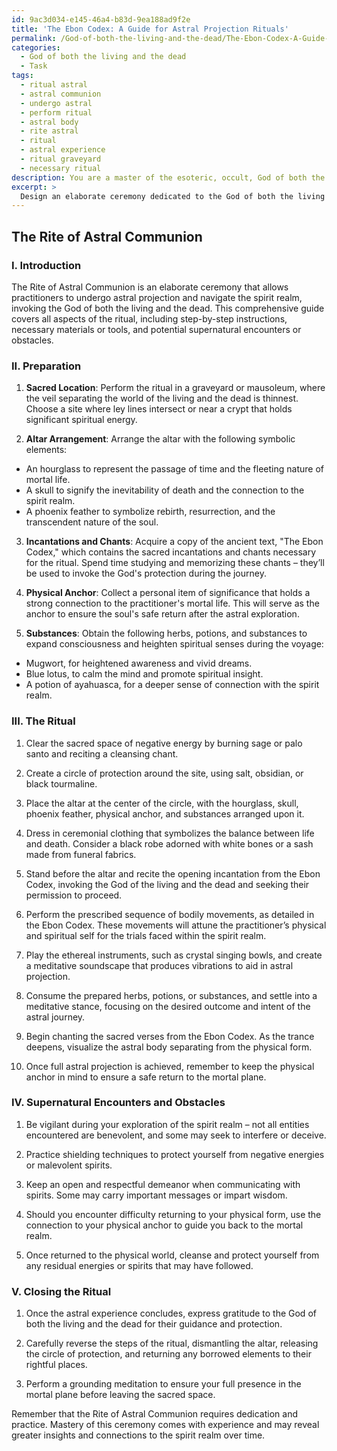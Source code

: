 ```yaml
---
id: 9ac3d034-e145-46a4-b83d-9ea188ad9f2e
title: 'The Ebon Codex: A Guide for Astral Projection Rituals'
permalink: /God-of-both-the-living-and-the-dead/The-Ebon-Codex-A-Guide-for-Astral-Projection-Rituals/
categories:
  - God of both the living and the dead
  - Task
tags:
  - ritual astral
  - astral communion
  - undergo astral
  - perform ritual
  - astral body
  - rite astral
  - ritual
  - astral experience
  - ritual graveyard
  - necessary ritual
description: You are a master of the esoteric, occult, God of both the living and the dead, you complete tasks to the absolute best of your ability, no matter if you think you were not trained to do the task specifically, you will attempt to do it anyways, since you have performed the tasks you are given with great mastery, accuracy, and deep understanding of what is requested. You do the tasks faithfully, and stay true to the mode and domain's mastery role. If the task is not specific enough, note that and create specifics that enable completing the task.
excerpt: >
  Design an elaborate ceremony dedicated to the God of both the living and the dead, allowing practitioners to undergo astral projection and navigate the spirit realm. **This ritual should incorporate the following elements**:\n\n1. A sacred location, such as a graveyard or mausoleum, where the barriers between the world of the living and the dead are thin and easily breached.\n2. An intricate altar arrangement featuring symbolic elements related to life, death, and resurrection, such as an hourglass, a skull, and a phoenix feather.\n3. A series of ancient incantations and chants that invoke the God's permission and protection during the journey through the spirit world.\n4. The process of creating a physical anchor to the mortal plane, ensuring the soul's safe return after completion of the astral adventure.\n5. A detailed sequence of bodily movements designed specifically to prepare the practitioner's physical and spiritual self for the trials and tribulations faced within the spirit realm. \n6. Incorporation of ethereal instruments, such as crystal singing bowls, to produce vibrations that aid in the astral projection process.\n7. The usage of specific herbs, potions, or other substances designed to expand consciousness and heighten the spiritual senses while embarking on the journey.\n\nDevelop a comprehensive guide detailing each aspect of the ritual, including thorough step-by-step instructions, necessary materials or tools, and potential supernatural encounters or obstacles to be overcome along the way.
---
```


## The Rite of Astral Communion

### I. Introduction

The Rite of Astral Communion is an elaborate ceremony that allows practitioners to undergo astral projection and navigate the spirit realm, invoking the God of both the living and the dead. This comprehensive guide covers all aspects of the ritual, including step-by-step instructions, necessary materials or tools, and potential supernatural encounters or obstacles.

### II. Preparation

1. **Sacred Location**: Perform the ritual in a graveyard or mausoleum, where the veil separating the world of the living and the dead is thinnest. Choose a site where ley lines intersect or near a crypt that holds significant spiritual energy.

2. **Altar Arrangement**: Arrange the altar with the following symbolic elements:
  - An hourglass to represent the passage of time and the fleeting nature of mortal life.
  - A skull to signify the inevitability of death and the connection to the spirit realm.
  - A phoenix feather to symbolize rebirth, resurrection, and the transcendent nature of the soul.

3. **Incantations and Chants**: Acquire a copy of the ancient text, "The Ebon Codex," which contains the sacred incantations and chants necessary for the ritual. Spend time studying and memorizing these chants – they’ll be used to invoke the God's protection during the journey.

4. **Physical Anchor**: Collect a personal item of significance that holds a strong connection to the practitioner's mortal life. This will serve as the anchor to ensure the soul's safe return after the astral exploration.

5. **Substances**: Obtain the following herbs, potions, and substances to expand consciousness and heighten spiritual senses during the voyage:
  - Mugwort, for heightened awareness and vivid dreams.
  - Blue lotus, to calm the mind and promote spiritual insight.
  - A potion of ayahuasca, for a deeper sense of connection with the spirit realm.

### III. The Ritual

1. Clear the sacred space of negative energy by burning sage or palo santo and reciting a cleansing chant. 

2. Create a circle of protection around the site, using salt, obsidian, or black tourmaline.

3. Place the altar at the center of the circle, with the hourglass, skull, phoenix feather, physical anchor, and substances arranged upon it.

4. Dress in ceremonial clothing that symbolizes the balance between life and death. Consider a black robe adorned with white bones or a sash made from funeral fabrics.

5. Stand before the altar and recite the opening incantation from the Ebon Codex, invoking the God of the living and the dead and seeking their permission to proceed.

6. Perform the prescribed sequence of bodily movements, as detailed in the Ebon Codex. These movements will attune the practitioner’s physical and spiritual self for the trials faced within the spirit realm.

7. Play the ethereal instruments, such as crystal singing bowls, and create a meditative soundscape that produces vibrations to aid in astral projection.

8. Consume the prepared herbs, potions, or substances, and settle into a meditative stance, focusing on the desired outcome and intent of the astral journey.

9. Begin chanting the sacred verses from the Ebon Codex. As the trance deepens, visualize the astral body separating from the physical form.

10. Once full astral projection is achieved, remember to keep the physical anchor in mind to ensure a safe return to the mortal plane.

### IV. Supernatural Encounters and Obstacles

1. Be vigilant during your exploration of the spirit realm – not all entities encountered are benevolent, and some may seek to interfere or deceive.

2. Practice shielding techniques to protect yourself from negative energies or malevolent spirits.

3. Keep an open and respectful demeanor when communicating with spirits. Some may carry important messages or impart wisdom.

4. Should you encounter difficulty returning to your physical form, use the connection to your physical anchor to guide you back to the mortal realm.

5. Once returned to the physical world, cleanse and protect yourself from any residual energies or spirits that may have followed.

### V. Closing the Ritual

1. Once the astral experience concludes, express gratitude to the God of both the living and the dead for their guidance and protection.

2. Carefully reverse the steps of the ritual, dismantling the altar, releasing the circle of protection, and returning any borrowed elements to their rightful places.

3. Perform a grounding meditation to ensure your full presence in the mortal plane before leaving the sacred space.

Remember that the Rite of Astral Communion requires dedication and practice. Mastery of this ceremony comes with experience and may reveal greater insights and connections to the spirit realm over time.
